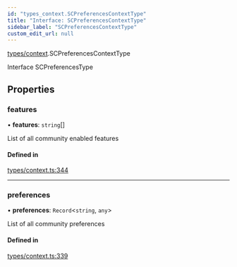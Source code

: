 ```yaml
---
id: "types_context.SCPreferencesContextType"
title: "Interface: SCPreferencesContextType"
sidebar_label: "SCPreferencesContextType"
custom_edit_url: null
---
```


[types/context](../modules/types_context.md).SCPreferencesContextType

Interface SCPreferencesType

## Properties

### features

• **features**: `string`[]

List of all community enabled features

#### Defined in

[types/context.ts:344](https://github.com/selfcommunity/community-ui/blob/a7bfc2b/packages/sc-core/src/types/context.ts#L344)

___

### preferences

• **preferences**: `Record`<`string`, `any`\>

List of all community preferences

#### Defined in

[types/context.ts:339](https://github.com/selfcommunity/community-ui/blob/a7bfc2b/packages/sc-core/src/types/context.ts#L339)
